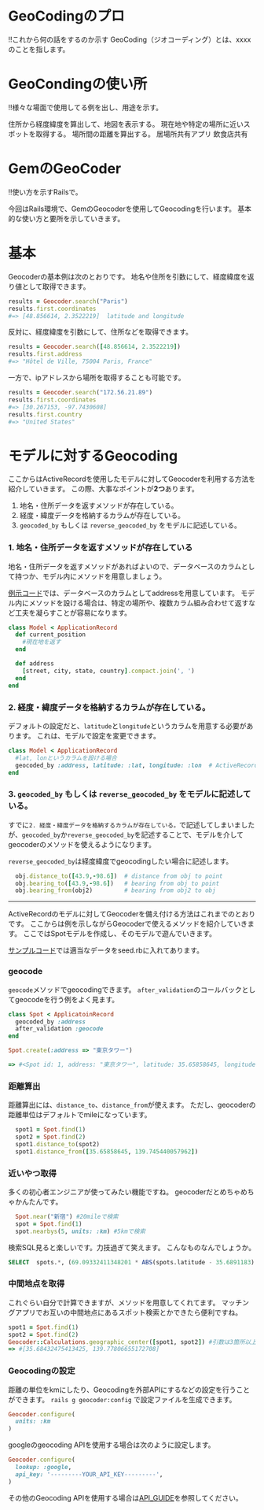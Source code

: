 # GeoCodingのプロ
!!これから何の話をするのか示す
GeoCoding（ジオコーディング）とは、xxxxのことを指します。

# GeoCondingの使い所
!!様々な場面で使用してる例を出し、用途を示す。

住所から経度緯度を算出して、地図を表示する。
現在地や特定の場所に近いスポットを取得する。
場所間の距離を算出する。
居場所共有アプリ
飲食店共有

# GemのGeoCoder
!!使い方を示すRailsで。

今回はRails環境で、GemのGeocoderを使用してGeocodingを行います。
基本的な使い方と要所を示していきます。

# 基本
Geocoderの基本例は次のとおりです。
地名や住所を引数にして、経度緯度を返り値として取得できます。
```ruby
results = Geocoder.search("Paris")
results.first.coordinates
#=> [48.856614, 2.3522219]  latitude and longitude
```

反対に、経度緯度を引数にして、住所などを取得できます。
```ruby
results = Geocoder.search([48.856614, 2.3522219])
results.first.address
#=> "Hôtel de Ville, 75004 Paris, France"
```

一方で、ipアドレスから場所を取得することも可能です。
```ruby
results = Geocoder.search("172.56.21.89")
results.first.coordinates
#=> [30.267153, -97.7430608]
results.first.country
#=> "United States"
```

# モデルに対するGeocoding
ここからはActiveRecordを使用したモデルに対してGeocoderを利用する方法を紹介していきます。
この際、大事なポイントが**2つ**あります。
1. 地名・住所データを返すメソッドが存在している。
2. 経度・緯度データを格納するカラムが存在している。
3. `geocoded_by` もしくは `reverse_geocoded_by` をモデルに記述している。

### 1. 地名・住所データを返すメソッドが存在している
地名・住所データを返すメソッドがあればよいので、データベースのカラムとして持つか、モデル内にメソッドを用意しましょう。

[例示コード](GithubURL)では、データベースのカラムとしてaddressを用意しています。
モデル内にメソッドを設ける場合は、特定の場所や、複数カラム組み合わせて返すなど工夫を凝らすことが容易になります。
```ruby
class Model < ApplicationRecord
  def current_position
    #現在地を返す
  end

  def address
    [street, city, state, country].compact.join(', ')
  end
end
```

### 2. 経度・緯度データを格納するカラムが存在している。
デフォルトの設定だと、`latitude`と`longitude`というカラムを用意する必要があります。
これは、モデルで設定を変更できます。
```ruby
class Model < ApplicationRecord
  #lat, lonというカラムを設ける場合
  geocoded_by :address, latitude: :lat, longitude: :lon  # ActiveRecord
end
```
### 3. `geocoded_by` もしくは `reverse_geocoded_by` をモデルに記述している。
すでに`2. 経度・緯度データを格納するカラムが存在している。`で記述してしまいましたが、`geocoded_by`か`reverse_geocoded_by`を記述することで、モデルを介してgeocoderのメソッドを使えるようになります。

`reverse_geocoded_by`は経度緯度でgeocodingしたい場合に記述します。

```ruby
  obj.distance_to([43.9,-98.6])  # distance from obj to point
  obj.bearing_to([43.9,-98.6])   # bearing from obj to point
  obj.bearing_from(obj2)         # bearing from obj2 to obj
```

---
ActiveRecordのモデルに対してGeocoderを備え付ける方法はこれまでのとおりです。
ここからは例を示しながらGeocoderで使えるメソッドを紹介していきます。
ここではSpotモデルを作成し、そのモデルで遊んでいきます。

[サンプルコード]()では適当なデータをseed.rbに入れてあります。

### geocode
`geocode`メソッドでgeocodingできます。
`after_validation`のコールバックとしてgeocodeを行う例をよく見ます。

```ruby
class Spot < ApplicatoinRecord
  geocoded_by :address
  after_validation :geocode
end
```

```ruby
Spot.create(:address => "東京タワー")

=> #<Spot id: 1, address: "東京タワー", latitude: 35.65858645, longitude: 139.745440057962, created_at: "2019-12-05 06:06:19", updated_at: "2019-12-05 06:06:19">
```

### 距離算出
距離算出には、`distance_to`、`distance_from`が使えます。
ただし、geocoderの距離単位はデフォルトでmileになっています。
```ruby
  spot1 = Spot.find(1)
  spot2 = Spot.find(2)
  spot1.distance_to(spot2)
  spot1.distance_from([35.65858645, 139.745440057962])
```

### 近いやつ取得
多くの初心者エンジニアが使ってみたい機能ですね。
geocoderだとめちゃめちゃかんたんです。
```ruby
  Spot.near("新宿") #20mileで検索
  spot = Spot.find(1)
  spot.nearbys(5, units: :km) #5kmで検索
```

検索SQL見ると楽しいです。力技過ぎて笑えます。
こんなものなんでしょうか。
```sql
SELECT  spots.*, (69.09332411348201 * ABS(spots.latitude - 35.6891183) * 0.7071067811865475) + (59.836573914187355 * ABS(spots.longitude - 139.7010768) * 0.7071067811865475) AS distance, CASE WHEN (spots.latitude >= 35.6891183 AND spots.longitude >= 139.7010768) THEN  45.0 WHEN (spots.latitude <  35.6891183 AND spots.longitude >= 139.7010768) THEN 135.0 WHEN (spots.latitude <  35.6891183 AND spots.longitude <  139.7010768) THEN 225.0 WHEN (spots.latitude >= 35.6891183 AND spots.longitude <  139.7010768) THEN 315.0 END AS bearing FROM "spots" WHERE (spots.latitude BETWEEN 35.3996547337783 AND 35.978581866221695 AND spots.longitude BETWEEN 139.34467987351536 AND 140.05747372648466) ORDER BY distance ASC LIMIT ? 
```

### 中間地点を取得
これぐらい自分で計算できますが、メソッドを用意してくれてます。
マッチングアプリでお互いの中間地点にあるスポット検索とかできたら便利ですね。

```ruby
spot1 = Spot.find(1)
spot2 = Spot.find(2)
Geocoder::Calculations.geographic_center([spot1, spot2]) #引数は3箇所以上可能
=> #[35.68432475413425, 139.77806655172708]
```

### Geocodingの設定
距離の単位をkmにしたり、Geocodingを外部APIにするなどの設定を行うことができます。
`rails g geocoder:config`
で設定ファイルを生成できます。

```ruby:geocoder.rb
Geocoder.configure(
  units: :km
)
```

googleのgeocoding APIを使用する場合は次のように設定します。

```ruby:geocoder.rb
Geocoder.configure(
  lookup: :google, 
  api_key: '---------YOUR_API_KEY---------',     
)
```

その他のGeocoding APIを使用する場合は[API_GUIDE](https://github.com/alexreisner/geocoder/blob/master/README_API_GUIDE.md)を参照してください。
